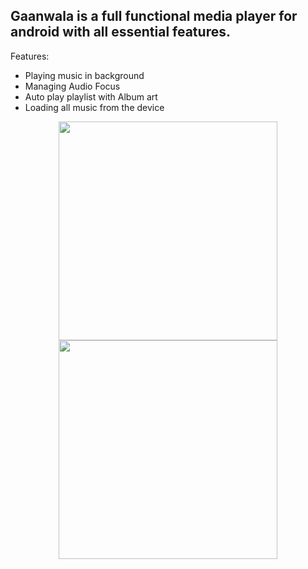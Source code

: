 ## Gaanwala is a full functional media player for android with all essential features.

Features:

  - Playing music in background
  - Managing Audio Focus
  - Auto play playlist with Album art
  - Loading all music from the device


<p align="center">
  <img src="https://cloud.githubusercontent.com/assets/8174101/18998233/98f3d37c-8759-11e6-864a-b9882ac4c542.png" width="350"/>
  <img src="https://cloud.githubusercontent.com/assets/8174101/18998232/98f37602-8759-11e6-9a7c-53c07ee3938b.png" width="350"/>
</p>
